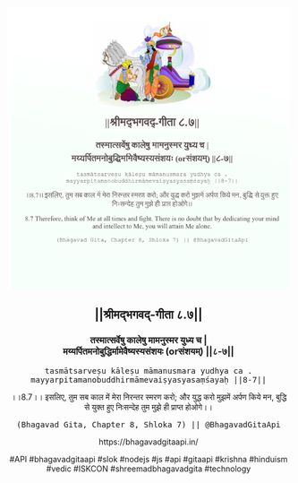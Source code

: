 <img src="../../asset/BG_8_7.png"/>
<center><h2>||श्रीमद्‍भगवद्‍-गीता ८.७||</h2>
<h3>तस्मात्सर्वेषु कालेषु मामनुस्मर युध्य च |<br/>मय्यर्पितमनोबुद्धिर्मामेवैष्यस्यसंशयः (orसंशयम्) ||८-७||</h3>
<pre>tasmātsarveṣu kāleṣu māmanusmara yudhya ca .<br/>mayyarpitamanobuddhirmāmevaiṣyasyasaṃśayaḥ ||8-7||</pre>
<p>।।8.7।। इसलिए, तुम सब काल में मेरा निरन्तर स्मरण करो; और युद्ध करो मुझमें अर्पण किये मन, बुद्धि से युक्त हुए निःसन्देह तुम मुझे ही प्राप्त होओगे।।</p>
<pre>(Bhagavad Gita, Chapter 8, Shloka 7) || @BhagavadGitaApi</pre><p>https://bhagavadgitaapi.in/</p><p>#API #bhagavadgitaapi #slok #nodejs #js #api #gitaapi #krishna #hinduism #vedic #ISKCON #shreemadbhagavadgita #technology</p></center>
